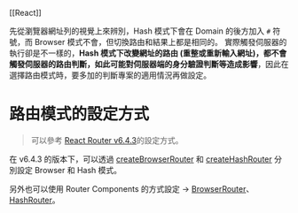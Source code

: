 [[React]]

先從瀏覽器網址列的視覺上來辨別，Hash 模式下會在 Domain 的後方加入 `#` 符號，而 Browser 模式不會，但切換路由和結果上都是相同的。
實際觸發伺服器的執行卻是不一樣的，**Hash 模式下改變網址的路由 (重整或重新輸入網址)，都不會觸發伺服器的路由判斷，如此可能對伺服器端的身分驗證判斷等造成影響**，因此在選擇路由模式時，要多加的判斷專案的適用情況再做設定。

# 路由模式的設定方式
> 可以參考 [React Router v6.4.3](https://reactrouter.com/en/main/start/tutorial#adding-a-router)的設定方式。

在 v6.4.3 的版本下，可以透過 [createBrowserRouter](https://reactrouter.com/en/main/routers/create-browser-router) 和 [createHashRouter](https://reactrouter.com/en/main/routers/create-hash-router) 分別設定 Browser 和 Hash 模式。 

另外也可以使用 Router Components 的方式設定 -> [BrowserRouter](https://reactrouter.com/en/main/router-components/browser-router)、[HashRouter](https://reactrouter.com/en/main/router-components/hash-router)。







